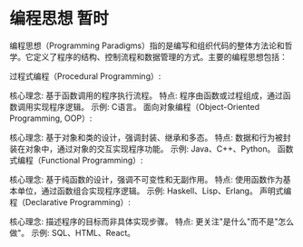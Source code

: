 # 编程思想 暂时
编程思想（Programming Paradigms）指的是编写和组织代码的整体方法论和哲学。它定义了程序的结构、控制流程和数据管理的方式。主要的编程思想包括：

过程式编程（Procedural Programming）:

核心理念: 基于函数调用的程序执行流程。
特点: 程序由函数或过程组成，通过函数调用实现程序逻辑。
示例: C语言。
面向对象编程（Object-Oriented Programming, OOP）:

核心理念: 基于对象和类的设计，强调封装、继承和多态。
特点: 数据和行为被封装在对象中，通过对象的交互实现程序功能。
示例: Java、C++、Python。
函数式编程（Functional Programming）:

核心理念: 基于纯函数的设计，强调不可变性和无副作用。
特点: 使用函数作为基本单位，通过函数组合实现程序逻辑。
示例: Haskell、Lisp、Erlang。
声明式编程（Declarative Programming）:

核心理念: 描述程序的目标而非具体实现步骤。
特点: 更关注"是什么"而不是"怎么做"。
示例: SQL、HTML、React。
